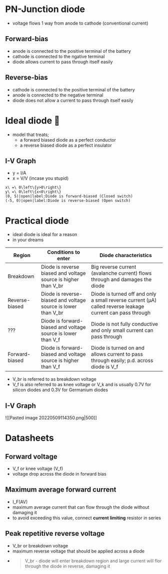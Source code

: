 # PN-Junction diode

- voltage flows 1 way from anode to cathode (conventional current)

## Forward-bias

- anode is connected to the positive terminal of the battery
- cathode is connected to the ngative terminal
- diode allows current to pass through itself easily

## Reverse-bias

- cathode is connected to the positive terminal of the battery
- anode is connected to the negative terminal
- diode does not allow a current to pass through itself easily

# Ideal diode 🥶

- model that treats;
	- a forward biased diode as a perfect conductor
	- a reverse biased diode as a perfect insulator

## I-V Graph

- y = I/A
- x = V/V (incase you stupid)

```desmos-graph
x\ =\ 0\left\{y>0\right\}
y\ =\ 0\left\{x<0\right\}
(0, 5)|open|label:Diode is forward-biased (Closed switch)
(-5, 0)|open|label:Diode is reverse-biased (Open switch)
```

# Practical diode

- ideal diode is ideal for a reason
- in your dreams

| Region         | Conditions to enter                                            | Diode characteristics                                                                                     |
| -------------- | -------------------------------------------------------------- | --------------------------------------------------------------------------------------------------------- |
| Breakdown      | Diode is reverse biased and voltage source is higher than V_br | Big reverse current (avalanche current) flows through and damages the diode                               |
| Reverse-biased | Diode is reverse-biased and voltage source is lower than V_br  | Diode is turned off and only a small reverse current (µA) called reverse leakage current can pass through |
| ???            | Diode is forward-biased and voltage source is lower than V_f   | Diode is not fully conductive and only small current can pass through                                     |
| Forward-biased | Diode is forward-biased and voltage source is higher than V_f  | Diode is turned on and allows current to pass through easily; p.d. across diode is V_f                    | 
- V_br is referred to as breakdown voltage
- V_f is also referred to as knee voltage or V_k and is usually 0.7V for silicon diodes and 0.3V for Germanium diodes

## I-V Graph

![[Pasted image 20220509114350.png|500]]

# Datasheets

## Forward voltage

- V_f or knee voltage (V_f)
- voltage drop across the diode in forward bias

## Maximum average forward current

- I_F(AV)
- maximum average current that can flow through the diode without damaging it
- to avoid exceeding this value, connect **current limiting** resistor in series

## Peak repetitive reverse voltage

- V_br or breakdown voltage
- maximum reverse voltage that should be applied across a diode
- >V_br  - diode will enter breakdown region and large current will flor through the diode in reverse, damaging it